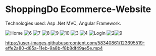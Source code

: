 # ShoppingDo Ecommerce-Website
Technologies used: Asp .Net MVC, Angular Framework.

![Home](https://user-images.githubusercontent.com/58340861/123695255-9f86cd00-d85a-11eb-8f7a-65c14da2791b.PNG)
![6](https://user-images.githubusercontent.com/58340861/123695318-b3caca00-d85a-11eb-80af-874f661ba7ad.PNG)
![7](https://user-images.githubusercontent.com/58340861/123695376-c218e600-d85a-11eb-9167-177fb773b343.PNG)
![8](https://user-images.githubusercontent.com/58340861/123695404-cba24e00-d85a-11eb-9a68-01f532a215cc.PNG)
![9](https://user-images.githubusercontent.com/58340861/123695815-52572b00-d85b-11eb-8d83-7e7573c615a3.PNG)
![10](https://user-images.githubusercontent.com/58340861/123695756-3ce20100-d85b-11eb-8287-e1c63aa61ce3.PNG)
![3](https://user-images.githubusercontent.com/58340861/123695489-e674c280-d85a-11eb-916d-14651d5e3cd9.PNG)
![4](https://user-images.githubusercontent.com/58340861/123695642-12904380-d85b-11eb-9723-74e9026907aa.PNG)
![Login](https://user-images.githubusercontent.com/58340861/123695504-eb397680-d85a-11eb-82a2-87a483bc7afb.PNG)
![2](https://user-images.githubusercontent.com/58340861/123695511-ee346700-d85a-11eb-8c38-fa221d6ead72.PNG)![9](https://user-images.githubusercontent.com/58340861/123695580-02786400-d85b-11eb-92f4-39ac1ef59a54.PNG)

https://user-images.githubusercontent.com/58340861/123695519-effe2a80-d85a-11eb-9a8b-f8b8df49ae5e.mp4

